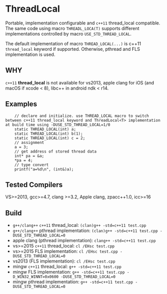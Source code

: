 # ThreadLocal
Portable, implementation configurable and `c++11` thread_local compatible. The same code using macro `THREADL_LOCA(T)` supports different implementations controlled by macro `USE_STD_THREAD_LOCAL`.

The default implementation of macro `THREAD_LOCAL(...)` is c++11 `thread_local` keyword if supported. Otherwise, pthread and FLS implementation is used.

## WHY
`c++11` **thread_local** is not available for vs2013, apple clang for iOS (and macOS if xcode < 8), libc++ in android ndk < r14.

## Examples

```
    // declare and initialize. use THREAD_LOCAL macro to switch between c++11 thread_local keyword and ThreadLocal<T> implementation at build time using -DUSE_STD_THREAD_LOCAL=1/0
    static THREAD_LOCAL(int) a;
    static THREAD_LOCAL(int) b(1);
    static THREAD_LOCAL(int) c = 2;
    // assignment
    a = 3;
    // get address of stored thread data
    int* pa = &a;
    *pa = 4;
    // type convert
    printf("a=%d\n", (int&)a);
```

## Tested Compilers
VS>=2013, gcc>=4.7, clang >=3.2, Apple clang, zpacc++1.0, icc>=16

## Build

- `g++/clang++` `c++11` thread_local: `(clan)g++ -std=c++11 test.cpp`
- `g++/clang++` pthread implementation: `(clan)g++ -std=c++11 test.cpp -DUSE_STD_THREAD_LOCAL=0`
- apple clang (pthread implementation): `clang++ -std=c++11 test.cpp`
- vs>=2015 `c++11` thread_local: `cl /EHsc test.cpp`
- vs>=2015 FLS implementation: `cl /EHsc test.cpp -DUSE_STD_THREAD_LOCAL=0`
- vs2013 (FLS implementation): `cl /EHsc test.cpp`
- mingw `c++11` thread_local: `g++ -std=c++11 test.cpp`
- mingw FLS implementation: `g++ -std=c++11 test.cpp -D_WIN32_WINNT=0x0600 -DUSE_STD_THREAD_LOCAL=0`
- mingw pthread implementation: `g++ -std=c++11 test.cpp -DUSE_STD_THREAD_LOCAL=0`
